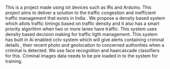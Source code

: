 This is a project made using iot devices such as IRs and Arduino. This project aims to deliver a solution to the traffic congestion and inefficient traffic management that exists in India .
We propose a density based system which allots traffic timings based on traffic density and it also has a smart priority algorithm when two or more lanes have traffic.
This system uses density based decision making for traffic ligth management.
This system has built in Ai enabled cctv system which will give alerts containing criminal details , their recent photo and geolocation to concerned authorities when a criminal is detected.
We use face recognition and haarcascade classifiers for this.
Criminal images data needs to be pre loaded in to the system for training.

